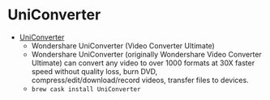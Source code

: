 # UniConverter
- [UniConverter](https://videoconverter.wondershare.com/)
  -  Wondershare UniConverter (Video Converter				Ultimate)
  - Wondershare UniConverter (originally Wondershare Video Converter Ultimate) can convert any video to over 1000 formats at 30X faster speed without quality loss, burn DVD, compress/edit/download/record videos, transfer files to devices.
  - `brew cask install UniConverter`
